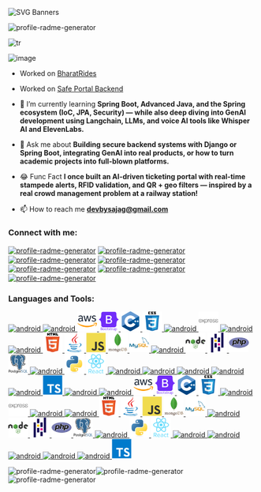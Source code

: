 

![SVG Banners](https://svg-banners.vercel.app/api?type=origin&text1=SAJAG%20AGRAWAL%20&text2=Backend%20+%20Fullstack%20Developer%20|%20Fintech,%20GenAI,%20and%20IoT%20Projects%20|%20Accenture%20AEH%20|%20Open%20to%20Startup%20Collab&width=900&height=400)


<img height="auto" src="https://komarev.com/ghpvc/?username=Sajag28&label=Profile%20views&color=0e75b6&style=flat" alt="profile-radme-generator" />



<p align="left"> <img width="900" height="110" src="https://readme-jokes.vercel.app/api" alt ="tr"/> </p>



<p align="left"> <img height="auto" src="https://github-profile-trophy.vercel.app/?username=Sajag28&theme=matrix&column=6&no-frame=false&no-bg=false&margin-w=19&margin-h=19" alt="image" /> </p>

- Worked on [BharatRides](https://github.com/Sajag28/Bharatrides_new.git)

- Worked on [Safe Portal Backend](https://github.com/Sajag28/FlightPortal_backend.git)

- 🌱 I’m currently learning **Spring Boot, Advanced Java, and the Spring ecosystem (IoC, JPA, Security) — while also deep diving into GenAI development using Langchain, LLMs, and voice AI tools like Whisper AI and ElevenLabs.**

- 💬 Ask me about **Building secure backend systems with Django or Spring Boot, integrating GenAI into real products, or how to turn academic projects into full-blown platforms.**

- 😂 Func Fact **I once built an AI-driven ticketing portal with real-time stampede alerts, RFID validation, and QR + geo filters — inspired by a real crowd management problem at a railway station!**

- 📫 How to reach me **devbysajag@gmail.com**

<h3 align="left">Connect with me:</h3> <p align="left"> <a href="https://github.com/Sajag28" target="blank"><img align="center" src=https://raw.githubusercontent.com/rahuldkjain/github-profile-readme-generator/master/src/images/icons/Social/github.svg alt="profile-radme-generator" height="30" width="40" /></a> <a href="https://linkedin.com/in/https://www.linkedin.com/in/sajag-agrawal-6668a8214/" target="blank"><img align="center" src=https://raw.githubusercontent.com/rahuldkjain/github-profile-readme-generator/master/src/images/icons/Social/linked-in-alt.svg alt="profile-radme-generator" height="30" width="40" /></a> <a href="https://instagram.com/destination_aimer0032" target="blank"><img align="center" src=https://raw.githubusercontent.com/rahuldkjain/github-profile-readme-generator/master/src/images/icons/Social/instagram.svg alt="profile-radme-generator" height="30" width="40" /></a> <a href="https://www.codechef.com/users/sajagaga2806" target="blank"><img align="center" src=https://cdn.jsdelivr.net/npm/simple-icons@3.1.0/icons/codechef.svg alt="profile-radme-generator" height="30" width="40" /></a> <a href="https://www.hackerrank.com/sajagaga2806" target="blank"><img align="center" src=https://raw.githubusercontent.com/rahuldkjain/github-profile-readme-generator/master/src/images/icons/Social/hackerrank.svg alt="profile-radme-generator" height="30" width="40" /></a> <a href="https://www.leetcode.com/ak_goel_2806" target="blank"><img align="center" src=https://raw.githubusercontent.com/rahuldkjain/github-profile-readme-generator/master/src/images/icons/Social/leet-code.svg alt="profile-radme-generator" height="30" width="40" /></a> <a href="https://discord.gg/destination_aimer" target="blank"><img align="center" src=https://raw.githubusercontent.com/rahuldkjain/github-profile-readme-generator/master/src/images/icons/Social/discord.svg alt="profile-radme-generator" height="30" width="40" /></a> </p>

<h3 align="left">Languages and Tools:</h3> <p align="left"> <a href=https://appwrite.io target="_blank" rel="noreferrer"> <img src=https://www.vectorlogo.zone/logos/appwriteio/appwriteio-icon.svg alt="android" width="40" height="40"/> </a> <a href=https://www.arduino.cc/ target="_blank" rel="noreferrer"> <img src=https://cdn.worldvectorlogo.com/logos/arduino-1.svg alt="android" width="40" height="40"/> </a> <a href=https://aws.amazon.com target="_blank" rel="noreferrer"> <img src=https://raw.githubusercontent.com/devicons/devicon/master/icons/amazonwebservices/amazonwebservices-original-wordmark.svg alt="android" width="40" height="40"/> </a> <a href=https://getbootstrap.com target="_blank" rel="noreferrer"> <img src=https://raw.githubusercontent.com/devicons/devicon/master/icons/bootstrap/bootstrap-plain-wordmark.svg alt="android" width="40" height="40"/> </a> <a href=https://www.w3schools.com/cpp/ target="_blank" rel="noreferrer"> <img src=https://raw.githubusercontent.com/devicons/devicon/master/icons/cplusplus/cplusplus-original.svg alt="android" width="40" height="40"/> </a> <a href=https://www.w3schools.com/css/ target="_blank" rel="noreferrer"> <img src=https://raw.githubusercontent.com/devicons/devicon/master/icons/css3/css3-original-wordmark.svg alt="android" width="40" height="40"/> </a> <a href=https://www.djangoproject.com/ target="_blank" rel="noreferrer"> <img src=https://cdn.worldvectorlogo.com/logos/django.svg alt="android" width="40" height="40"/> </a> <a href=https://expressjs.com target="_blank" rel="noreferrer"> <img src=https://raw.githubusercontent.com/devicons/devicon/master/icons/express/express-original-wordmark.svg alt="android" width="40" height="40"/> </a> <a href=https://firebase.google.com/ target="_blank" rel="noreferrer"> <img src=https://www.vectorlogo.zone/logos/firebase/firebase-icon.svg alt="android" width="40" height="40"/> </a> <a href=https://git-scm.com/ target="_blank" rel="noreferrer"> <img src=https://www.vectorlogo.zone/logos/git-scm/git-scm-icon.svg alt="android" width="40" height="40"/> </a> <a href=https://www.w3.org/html/ target="_blank" rel="noreferrer"> <img src=https://raw.githubusercontent.com/devicons/devicon/master/icons/html5/html5-original-wordmark.svg alt="android" width="40" height="40"/> </a> <a href=https://www.java.com target="_blank" rel="noreferrer"> <img src=https://raw.githubusercontent.com/devicons/devicon/master/icons/java/java-original.svg alt="android" width="40" height="40"/> </a> <a href=https://developer.mozilla.org/en-US/docs/Web/JavaScript target="_blank" rel="noreferrer"> <img src=https://raw.githubusercontent.com/devicons/devicon/master/icons/javascript/javascript-original.svg alt="android" width="40" height="40"/> </a> <a href=https://www.mongodb.com/ target="_blank" rel="noreferrer"> <img src=https://raw.githubusercontent.com/devicons/devicon/master/icons/mongodb/mongodb-original-wordmark.svg alt="android" width="40" height="40"/> </a> <a href=https://www.mysql.com/ target="_blank" rel="noreferrer"> <img src=https://raw.githubusercontent.com/devicons/devicon/master/icons/mysql/mysql-original-wordmark.svg alt="android" width="40" height="40"/> </a> <a href=https://nextjs.org/ target="_blank" rel="noreferrer"> <img src=https://cdn.worldvectorlogo.com/logos/nextjs-2.svg alt="android" width="40" height="40"/> </a> <a href=https://nodejs.org target="_blank" rel="noreferrer"> <img src=https://raw.githubusercontent.com/devicons/devicon/master/icons/nodejs/nodejs-original-wordmark.svg alt="android" width="40" height="40"/> </a> <a href=https://pandas.pydata.org/ target="_blank" rel="noreferrer"> <img src=https://raw.githubusercontent.com/devicons/devicon/2ae2a900d2f041da66e950e4d48052658d850630/icons/pandas/pandas-original.svg alt="android" width="40" height="40"/> </a> <a href=https://www.php.net target="_blank" rel="noreferrer"> <img src=https://raw.githubusercontent.com/devicons/devicon/master/icons/php/php-original.svg alt="android" width="40" height="40"/> </a> <a href=https://www.postgresql.org target="_blank" rel="noreferrer"> <img src=https://raw.githubusercontent.com/devicons/devicon/master/icons/postgresql/postgresql-original-wordmark.svg alt="android" width="40" height="40"/> </a> <a href=https://postman.com target="_blank" rel="noreferrer"> <img src=https://www.vectorlogo.zone/logos/getpostman/getpostman-icon.svg alt="android" width="40" height="40"/> </a> <a href=https://www.python.org target="_blank" rel="noreferrer"> <img src=https://raw.githubusercontent.com/devicons/devicon/master/icons/python/python-original.svg alt="android" width="40" height="40"/> </a> <a href=https://reactjs.org/ target="_blank" rel="noreferrer"> <img src=https://raw.githubusercontent.com/devicons/devicon/master/icons/react/react-original-wordmark.svg alt="android" width="40" height="40"/> </a> <a href=https://scikit-learn.org/ target="_blank" rel="noreferrer"> <img src=https://upload.wikimedia.org/wikipedia/commons/0/05/Scikit_learn_logo_small.svg alt="android" width="40" height="40"/> </a> <a href=https://seaborn.pydata.org/ target="_blank" rel="noreferrer"> <img src=https://seaborn.pydata.org/_images/logo-mark-lightbg.svg alt="android" width="40" height="40"/> </a> <a href=https://spring.io/ target="_blank" rel="noreferrer"> <img src=https://www.vectorlogo.zone/logos/springio/springio-icon.svg alt="android" width="40" height="40"/> </a> <a href=https://tailwindcss.com/ target="_blank" rel="noreferrer"> <img src=https://www.vectorlogo.zone/logos/tailwindcss/tailwindcss-icon.svg alt="android" width="40" height="40"/> </a> <a href=https://www.tensorflow.org target="_blank" rel="noreferrer"> <img src=https://www.vectorlogo.zone/logos/tensorflow/tensorflow-icon.svg alt="android" width="40" height="40"/> </a> <a href=https://www.typescriptlang.org/ target="_blank" rel="noreferrer"> <img src=https://raw.githubusercontent.com/devicons/devicon/master/icons/typescript/typescript-original.svg alt="android" width="40" height="40"/> </a> <a href=https://appwrite.io target="_blank" rel="noreferrer"> <img src=https://www.vectorlogo.zone/logos/appwriteio/appwriteio-icon.svg alt="android" width="40" height="40"/> </a> <a href=https://www.arduino.cc/ target="_blank" rel="noreferrer"> <img src=https://cdn.worldvectorlogo.com/logos/arduino-1.svg alt="android" width="40" height="40"/> </a> <a href=https://aws.amazon.com target="_blank" rel="noreferrer"> <img src=https://raw.githubusercontent.com/devicons/devicon/master/icons/amazonwebservices/amazonwebservices-original-wordmark.svg alt="android" width="40" height="40"/> </a> <a href=https://getbootstrap.com target="_blank" rel="noreferrer"> <img src=https://raw.githubusercontent.com/devicons/devicon/master/icons/bootstrap/bootstrap-plain-wordmark.svg alt="android" width="40" height="40"/> </a> <a href=https://www.w3schools.com/cpp/ target="_blank" rel="noreferrer"> <img src=https://raw.githubusercontent.com/devicons/devicon/master/icons/cplusplus/cplusplus-original.svg alt="android" width="40" height="40"/> </a> <a href=https://www.w3schools.com/css/ target="_blank" rel="noreferrer"> <img src=https://raw.githubusercontent.com/devicons/devicon/master/icons/css3/css3-original-wordmark.svg alt="android" width="40" height="40"/> </a> <a href=https://www.djangoproject.com/ target="_blank" rel="noreferrer"> <img src=https://cdn.worldvectorlogo.com/logos/django.svg alt="android" width="40" height="40"/> </a> <a href=https://expressjs.com target="_blank" rel="noreferrer"> <img src=https://raw.githubusercontent.com/devicons/devicon/master/icons/express/express-original-wordmark.svg alt="android" width="40" height="40"/> </a> <a href=https://firebase.google.com/ target="_blank" rel="noreferrer"> <img src=https://www.vectorlogo.zone/logos/firebase/firebase-icon.svg alt="android" width="40" height="40"/> </a> <a href=https://git-scm.com/ target="_blank" rel="noreferrer"> <img src=https://www.vectorlogo.zone/logos/git-scm/git-scm-icon.svg alt="android" width="40" height="40"/> </a> <a href=https://www.w3.org/html/ target="_blank" rel="noreferrer"> <img src=https://raw.githubusercontent.com/devicons/devicon/master/icons/html5/html5-original-wordmark.svg alt="android" width="40" height="40"/> </a> <a href=https://www.java.com target="_blank" rel="noreferrer"> <img src=https://raw.githubusercontent.com/devicons/devicon/master/icons/java/java-original.svg alt="android" width="40" height="40"/> </a> <a href=https://developer.mozilla.org/en-US/docs/Web/JavaScript target="_blank" rel="noreferrer"> <img src=https://raw.githubusercontent.com/devicons/devicon/master/icons/javascript/javascript-original.svg alt="android" width="40" height="40"/> </a> <a href=https://www.mongodb.com/ target="_blank" rel="noreferrer"> <img src=https://raw.githubusercontent.com/devicons/devicon/master/icons/mongodb/mongodb-original-wordmark.svg alt="android" width="40" height="40"/> </a> <a href=https://www.mysql.com/ target="_blank" rel="noreferrer"> <img src=https://raw.githubusercontent.com/devicons/devicon/master/icons/mysql/mysql-original-wordmark.svg alt="android" width="40" height="40"/> </a> <a href=https://nextjs.org/ target="_blank" rel="noreferrer"> <img src=https://cdn.worldvectorlogo.com/logos/nextjs-2.svg alt="android" width="40" height="40"/> </a> <a href=https://nodejs.org target="_blank" rel="noreferrer"> <img src=https://raw.githubusercontent.com/devicons/devicon/master/icons/nodejs/nodejs-original-wordmark.svg alt="android" width="40" height="40"/> </a> <a href=https://pandas.pydata.org/ target="_blank" rel="noreferrer"> <img src=https://raw.githubusercontent.com/devicons/devicon/2ae2a900d2f041da66e950e4d48052658d850630/icons/pandas/pandas-original.svg alt="android" width="40" height="40"/> </a> <a href=https://www.php.net target="_blank" rel="noreferrer"> <img src=https://raw.githubusercontent.com/devicons/devicon/master/icons/php/php-original.svg alt="android" width="40" height="40"/> </a> <a href=https://www.postgresql.org target="_blank" rel="noreferrer"> <img src=https://raw.githubusercontent.com/devicons/devicon/master/icons/postgresql/postgresql-original-wordmark.svg alt="android" width="40" height="40"/> </a> <a href=https://postman.com target="_blank" rel="noreferrer"> <img src=https://www.vectorlogo.zone/logos/getpostman/getpostman-icon.svg alt="android" width="40" height="40"/> </a> <a href=https://www.python.org target="_blank" rel="noreferrer"> <img src=https://raw.githubusercontent.com/devicons/devicon/master/icons/python/python-original.svg alt="android" width="40" height="40"/> </a> <a href=https://reactjs.org/ target="_blank" rel="noreferrer"> <img src=https://raw.githubusercontent.com/devicons/devicon/master/icons/react/react-original-wordmark.svg alt="android" width="40" height="40"/> </a> <a href=https://scikit-learn.org/ target="_blank" rel="noreferrer"> <img src=https://upload.wikimedia.org/wikipedia/commons/0/05/Scikit_learn_logo_small.svg alt="android" width="40" height="40"/> </a> <a href=https://seaborn.pydata.org/ target="_blank" rel="noreferrer"> <img src=https://seaborn.pydata.org/_images/logo-mark-lightbg.svg alt="android" width="40" height="40"/> </a> <a href=https://spring.io/ target="_blank" rel="noreferrer"> <img src=https://www.vectorlogo.zone/logos/springio/springio-icon.svg alt="android" width="40" height="40"/> </a> <a href=https://tailwindcss.com/ target="_blank" rel="noreferrer"> <img src=https://www.vectorlogo.zone/logos/tailwindcss/tailwindcss-icon.svg alt="android" width="40" height="40"/> </a> <a href=https://www.tensorflow.org target="_blank" rel="noreferrer"> <img src=https://www.vectorlogo.zone/logos/tensorflow/tensorflow-icon.svg alt="android" width="40" height="40"/> </a> <a href=https://www.typescriptlang.org/ target="_blank" rel="noreferrer"> <img src=https://raw.githubusercontent.com/devicons/devicon/master/icons/typescript/typescript-original.svg alt="android" width="40" height="40"/> </a> </p>



<img align="left" height="auto" width={300} src="https://github-readme-stats.vercel.app/api?username=Sajag28&show_icons=true&theme=dark&locale=en&hide_border=false" alt="profile-radme-generator" />



<img align="left" height="auto" width={300} src="https://github-readme-streak-stats.herokuapp.com/?user=Sajag28&theme=dark&mode=weekly&hide_border=false&locale=en" alt="profile-radme-generator" />



<img align="left" height="auto" width={300} src="https://github-readme-stats.vercel.app/api/top-langs/?username=Sajag28&theme=dark&hide_border=false" alt="profile-radme-generator" />
